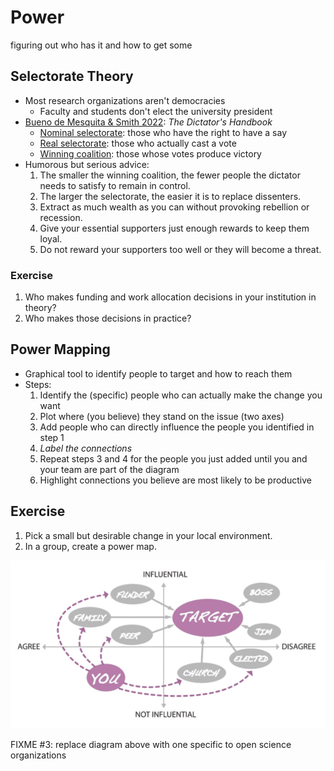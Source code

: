 # Power

<p class="tagline" markdown="1">figuring out who has it and how to get some</p>

## Selectorate Theory

-   Most research organizations aren't democracies
    -   Faculty and students don't elect the university president
-   [Bueno de Mesquita & Smith 2022](b:Bueno2022): *The Dictator's Handbook*
    -   [Nominal selectorate](g:nominal-selectorate): those who have the right to have a say
    -   [Real selectorate](g:real-selectorate): those who actually cast a vote
    -   [Winning coalition](g:winning-coalition): those whose votes produce victory
-   Humorous but serious advice:
    1.  The smaller the winning coalition, the fewer people the dictator needs to satisfy to remain in control.
    1.  The larger the selectorate, the easier it is to replace dissenters.
    1.  Extract as much wealth as you can without provoking rebellion or recession.
    1.  Give your essential supporters just enough rewards to keep them loyal.
    1.  Do not reward your supporters too well or they will become a threat.

<div class="exercise" markdown="1">

### Exercise

1.  Who makes funding and work allocation decisions in your institution in theory?
1.  Who makes those decisions in practice?

</div>

## Power Mapping

-   Graphical tool to identify people to target and how to reach them
-   Steps:
    1.  Identify the (specific) people who can actually make the change you want
    2.  Plot where (you believe) they stand on the issue (two axes)
    3.  Add people who can directly influence the people you identified in step 1
    4.  *Label the connections*
    5.  Repeat steps 3 and 4 for the people you just added until you and your team are part of the diagram
    6.  Highlight connections you believe are most likely to be productive

<div class="exercise" markdown="1">

## Exercise

1.  Pick a small but desirable change in your local environment.
1.  In a group, create a power map.

</div>

<div class="center">
  <img src="./power-map.webp" alt="power map">
</div>

FIXME #3: replace diagram above with one specific to open science organizations
